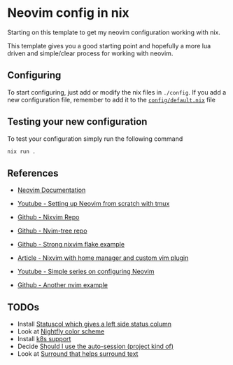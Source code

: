 # Neovim config in nix

Starting on this template to get my neovim configuration working with nix.

This template gives you a good starting point and hopefully a more lua driven
and simple/clear process for working with neovim.

## Configuring

To start configuring, just add or modify the nix files in `./config`.
If you add a new configuration file, remember to add it to the
[`config/default.nix`](./config/default.nix) file

## Testing your new configuration

To test your configuration simply run the following command

```bash
nix run .
```

## References

* [Neovim Documentation](https://neovim.io/doc/user/builtin.html)

* [Youtube - Setting up Neovim from scratch with tmux](https://www.youtube.com/watch?v=ZjMzBd1Dqz8)
* [Github - Nixvim Repo](https://github.com/nix-community/nixvim/blob/main/plugins/filetrees/nvim-tree.nix)
* [Github - Nvim-tree repo](https://github.com/nvim-tree/nvim-tree.lua/blob/master/doc/nvim-tree-lua.txt)
* [Github - Strong nixvim flake example](https://github.com/pete3n/nixvim-flake)
* [Article - Nixvim with home manager and custom vim plugin](https://valentinpratz.de/posts/2024-02-12-nixvim-home-manager/)
* [Youtube - Simple series on configuring Neovim](https://www.youtube.com/watch?v=zHTeCSVAFNY)
* [Github - Another nvim example](https://github.com/elythh/nixvim)

## TODOs

* Install [Statuscol which gives a left side status column](https://github.com/luukvbaal/statuscol.nvim)
* Look at [Nightfly color scheme](https://github.com/bluz71/vim-nightfly-colors)
* Install [k8s support](https://github.com/Ramilito/kubectl.nvim)
* Decide [Should I use the auto-session (project kind of)](https://github.com/rmagatti/auto-session)
* Look at [Surround that helps surround text](https://github.com/kylechui/nvim-surround)

